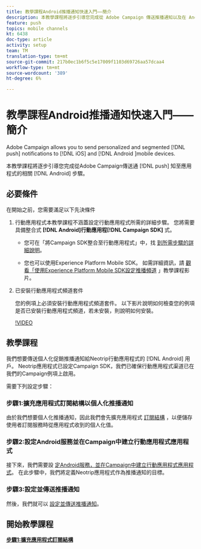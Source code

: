 ```yaml
---
title: 教學課程Android推播通知快速入門——簡介
description: 本教學課程將逐步引導您完成從 Adobe Campaign 傳送推播通知以及在 Android 應用程式中接收這些通知的步驟。
feature: push
topics: mobile channels
kt: 6438
doc-type: article
activity: setup
team: TM
translation-type: tm+mt
source-git-commit: 217b0ec1b6f5c5e17009f1103d69726aa57dcaa4
workflow-type: tm+mt
source-wordcount: '389'
ht-degree: 6%

---
```



# 教學課程Android推播通知快速入門——簡介

Adobe Campaign allows you to send personalized and segmented [!DNL push] notifications to [!DNL iOS] and [!DNL Android ]mobile devices.

本教學課程將逐步引導您完成從Adobe Campaign傳送通 [!DNL push] 知至應用程式的相關 [!DNL Android] 步驟。

## 必要條件

在開始之前，您需要滿足以下先決條件

1) 行動應用程式本教學課程不涵蓋設定行動應用程式所需的詳細步驟。 您將需要具備整合式 **[!DNL Android]行動應用程[!DNL Campaign SDK]** 式。

   * 您可在「將Campaign SDK整合至行動應用程式」中，找 [到所需步驟的詳細說明](https://experienceleague.adobe.com/docs/campaign-classic/using/sending-messages/sending-push-notifications/integrating-campaign-sdk-into-the-mobile-application.html)。

   * 您也可以使用Experience Platform Mobile SDK。 如需詳細資訊，請 [觀看「使用Experience Platform Mobile SDK設定推播頻道](https://experienceleague.adobe.com/docs/campaign-classic-learn/tutorials/sending-messages/push-channel/configure-push-using-aep-mobile-sdk.html) 」教學課程影片。

2) 已安裝行動應用程式頻道套件

   您的例項上必須安裝行動應用程式頻道套件。 以下影片說明如何檢查您的例項是否已安裝行動應用程式頻道，若未安裝，則說明如何安裝。

   [!VIDEO](https://video.tv.adobe.com/v/326544?quality=12)

## 教學課程

我們想要傳送個人化促銷推播通知給Neotrip行動應用程式的 [!DNL Android] 用戶。 Neotrip應用程式已設定Campaign SDK，我們已確保行動應用程式渠道已在我們的Campaign例項上啟用。

需要下列設定步驟：

### 步驟1:擴充應用程式訂閱結構以個人化推播通知

由於我們想要個人化推播通知，因此我們會先擴充應用程式 [訂閱結構](/help/tutorial-getting-started-with-push-notifications-for-android/extending-the-app-subscription-schema.md) ，以便儲存使用者訂閱服務時從應用程式收到的個人化值。

### 步驟2:設定Android服務並在Campaign中建立行動應用程式應用程式

接下來，我們需要設 [定Android服務，並在Campaign中建立行動應用程式應用程式](/help/tutorial-getting-started-with-push-notifications-for-android/configuring-an-android-service-in-campaign.md)。 在此步驟中，我們將定義Neotrip應用程式作為推播通知的目標。

### 步驟3:設定並傳送推播通知

然後，我們就可以 [設定並傳送推播通知](/help/tutorial-getting-started-with-push-notifications-for-android/configuring-and-sending-push-notifications.md)。

## 開始教學課程

**[步驟1:擴充應用程式訂閱結構](/help/tutorial-getting-started-with-push-notifications-for-android/extending-the-app-subscription-schema.md)**
